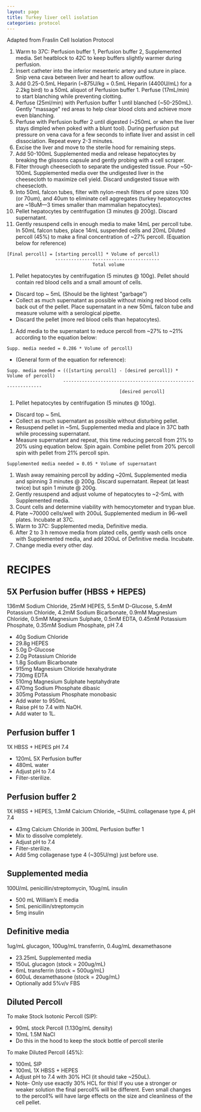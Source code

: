 ```yaml
---
layout: page
title: Turkey liver cell isolation
categories: protocol
---
```


Adapted from Fraslin Cell Isolation Protocol

1. Warm to 37C: Perfusion buffer 1, Perfusion buffer 2, Supplemented media. Set heatblock to 42C to keep buffers slightly warmer during perfusion.
1. Insert catheter into the inferior mesenteric artery and suture in place. Snip vena cava between liver and heart to allow outflow.
1. Add 0.25-0.5mL Heparin (~875U/kg = 0.5mL Heparin (4400U/mL) for a 2.2kg bird) to a 50mL aliquot of Perfusion buffer 1. Perfuse (17mL/min) to start blanching while preventing clotting.
1. Perfuse (25ml/min) with Perfusion buffer 1 until blanched (~50-250mL). Gently "massage" red areas to help clear blood clots and achieve more even blanching.
1. Perfuse with Perfusion buffer 2 until digested (~250mL or when the liver stays dimpled when poked with a blunt tool). During perfusion put pressure on vena cava for a few seconds to inflate liver and assist in cell dissociation. Repeat every 2-3 minutes.
1. Excise the liver and move to the sterile hood for remaining steps.
1. Add 50-100mL Supplemented media and release hepatocytes by breaking the glissons capsule and gently probing with a cell scraper.
1. Filter through cheesecloth to separate the undigested tissue. Pour ~50-100mL Supplemented media over the undigested liver in the cheesecloth to maximize cell yield. Discard undigested tissue with cheesecloth.
1. Into 50mL falcon tubes, filter with nylon-mesh filters of pore sizes 100 (or 70um), and 40um to eliminate cell aggregates (turkey hepatocyctes are ~18uM—3 times smaller than mammalian hepatocytes).
1. Pellet hepatocytes by centrifugation (3 minutes @ 200g). Discard supernatant.
1. Gently resuspend cells in enough media to make 14mL per percoll tube. In 50mL falcon tubes, place 14mL suspended cells and 20mL Diluted percoll (45%) to make a final concentration of ~27% percoll. (Equation below for reference)
~~~
[Final percoll] = [starting percoll] * Volume of percoll)
                  ---------------------------------------
                                Total volume
~~~
1. Pellet hepatocytes by centrifugation (5 minutes @ 100g). Pellet should contain red blood cells and a small amount of cells.
  * Discard top ~ 5mL (Should be the lightest "garbage")
  * Collect as much supernatant as possible without mixing red blood cells back out of the pellet. Place supernatant in a new 50mL falcon tube and measure volume with a serological pipette.
  * Discard the pellet (more red blood cells than hepatocytes).
1. Add media to the supernatant to reduce percoll from ~27% to ~21% according to the equation below:
~~~
Supp. media needed = 0.286 * Volume of percoll)
~~~
  * (General form of the equation for reference):
~~~
Supp. media needed = (([starting percoll] - [desired percoll]) * Volume of percoll)
                     --------------------------------------------------------------
                                          [desired percoll]
~~~

1. Pellet hepatocytes by centrifugation (5 minutes @ 100g).
  * Discard top ~ 5mL
  * Collect as much supernatant as possible without disturbing pellet.
  * Resuspend pellet in ~5mL Supplemented media and place in 37C bath while processing supernatant.
  * Measure supernatant and repeat, this time reducing percoll from 21% to 20% using equation below. Spin again. Combine pellet from 20% percoll spin with pellet from 21% percoll spin.
~~~
Supplemented media needed = 0.05 * Volume of supernatant
~~~
1. Wash away remaining percoll by adding ~20mL Supplemented media and spinning 3 minutes @ 200g. Discard supernatant. Repeat (at least twice) but spin 1 minute @ 200g.
1. Gently resuspend and adjust volume of hepatocytes to ~2-5mL with Supplemented media.
1. Count cells and determine viability with hemocytometer and trypan blue.
1. Plate ~70000 cells/well with 200uL Supplemented medium in 96-well plates. Incubate at 37C.
1. Warm to 37C: Supplemented media, Definitive media.
1. After 2 to 3 h remove media from plated cells, gently wash cells once with Supplemented media, and add 200uL of Definitive media. Incubate.
1. Change media every other day.

# RECIPES

## 5X Perfusion buffer (HBSS + HEPES)
136mM Sodium Chloride, 25mM HEPES, 5.5mM D-Glucose, 5.4mM Potassium Chloride, 4.2mM Sodium Bicarbonate, 0.9mM Magnesium Chloride, 0.5mM Magnesium Sulphate, 0.5mM EDTA, 0.45mM Potassium Phosphate, 0.35mM Sodium Phosphate, pH 7.4

  * 40g Sodium Chloride
  * 29.8g HEPES
  * 5.0g D-Glucose
  * 2.0g Potassium Chloride
  * 1.8g Sodium Bicarbonate
  * 915mg Magnesium Chloride hexahydrate
  * 730mg EDTA
  * 510mg Magnesium Sulphate heptahydrate
  * 470mg Sodium Phosphate dibasic
  * 305mg Potassium Phosphate monobasic
  * Add water to 950mL
  * Raise pH to 7.4 with NaOH.
  * Add water to 1L.

## Perfusion buffer 1
1X HBSS + HEPES pH 7.4
  * 120mL 5X Perfusion buffer
  * 480mL water
  * Adjust pH to 7.4
  * Filter-sterilize.

## Perfusion buffer 2
1X HBSS + HEPES, 1.3mM Calcium Chloride, ~5U/mL collagenase type 4, pH 7.4

  * 43mg Calcium Chloride in 300mL Perfusion buffer 1
  * Mix to dissolve completely.
  * Adjust pH to 7.4
  * Filter-sterilize.
  * Add 5mg collagenase type 4 (~305U/mg) just before use.

## Supplemented media
100U/mL penicillin/streptomycin, 10ug/mL insulin

  * 500 mL William’s E media
  * 5mL penicillin/streptomycin
  * 5mg insulin

## Definitive media
1ug/mL glucagon, 100ug/mL transferrin, 0.4ug/mL dexamethasone

  * 23.25mL Supplemented media
  * 150uL glucagon (stock = 200ug/mL)
  * 6mL transferrin (stock = 500ug/mL)
  * 600uL dexamethasone (stock = 20ug/mL)
  * Optionally add 5%v/v FBS

## Diluted Percoll
To make Stock Isotonic Percoll (SIP):
  * 90mL stock Percoll (1.130g/mL density)
  * 10mL 1.5M NaCl
  * Do this in the hood to keep the stock bottle of percoll sterile

To make Diluted Percoll (45%):
  * 100mL SIP
  * 100mL 1X HBSS + HEPES
  * Adjust pH to 7.4 with 30% HCl (it should take ~250uL).
  * Note- Only use exactly 30% HCL for this! If you use a stronger or weaker solution the final percoll% will be different. Even small changes to the percoll% will have large effects on the size and cleanliness of the cell pellet.

